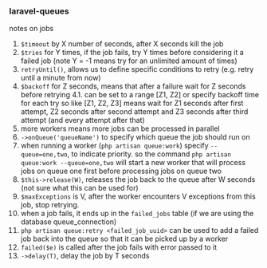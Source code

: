### laravel-queues

notes on jobs
1. `$timeout` by X number of seconds, after X seconds kill the job
2. `$tries` for Y times, if the job fails, try Y times before considering it a failed job (note Y = -1 means try for an unlimited amount of times)
3. `retryUntil()`, allows us to define specific conditions to retry (e.g. retry until a minute from now)
4. `$backoff` for Z seconds, means that after a failure wait for Z seconds before retrying
    4.1. can be set to a range [Z1, Z2] or specify backoff time for each try so like [Z1, Z2, Z3] means wait for Z1 seconds after first attempt, Z2 seconds after second attempt and Z3 seconds after third attempt (and every attempt after that)
5. more workers means more jobs can be processed in parallel
6. `->onQueue('queueName')` to specify which queue the job should run on 
7. when running a worker (`php artisan queue:work`) specify `--queue=one,two`, to indicate priority. so the command `php artisan queue:work --queue=one,two` will start a new worker that will process jobs on queue one first before processing jobs on queue two
8. `$this->release(W)`, releases the job back to the queue after W seconds (not sure what this can be used for)
9. `$maxExceptions` is V, after the worker encounters V exceptions from this job, stop retrying.
10. when a job fails, it ends up in the `failed_jobs` table (if we are using the database queue_connection)
11. `php artisan queue:retry <failed_job_uuid>` can be used to add a failed job back into the queue so that it can be picked up by a worker
12. `failed($e)` is called after the job fails with error passed to it
13. `->delay(T)`, delay the job by T seconds
